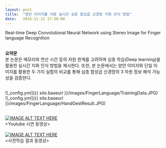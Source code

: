 ```yaml
---
layout: post
title:  "양안 이미지를 사용 실시간 심층 합성곱 신경망 지화 인식 방법"
date:   2016-11-22 17:30:00
---
```


Real-time Deep Convolutional Neural Network using Stereo Image for Finger language Recognition <br>

<br><b>요약문</b><br>
본 논문은 메모리와 연산 시간 등의 자원 한계를 고려하여 심층 학습(Deep learning)을 활용한 실시간 지화 인식 방법을 제시한다. 또한, 본 논문에서는 양안 이미지와 단일 이미지를 활용한 두 가지 실험의 비교를 통해 심층 합성곱 신경망의 3 차원 정보 해석 가능성을 검증한다.

<br>![_config.yml]({{ site.baseurl }}/images/FingerLanguage/TrainingData.JPG)
<br>![_config.yml]({{ site.baseurl }}/images/FingerLanguage/HandGestResult.JPG)

<br>[![IMAGE ALT TEXT HERE](http://img.youtube.com/vi/udFVnKxZhFs/0.jpg)](https://www.youtube.com/watch?v=udFVnKxZhFs)
<br>\<Youtube 시연 동영상\>
<br><br>[![IMAGE ALT TEXT HERE](http://img.youtube.com/vi/lpRQZyppW5E/0.jpg)](https://www.youtube.com/watch?v=lpRQZyppW5E)
<br>\<사전학습 결과 동영상\>
